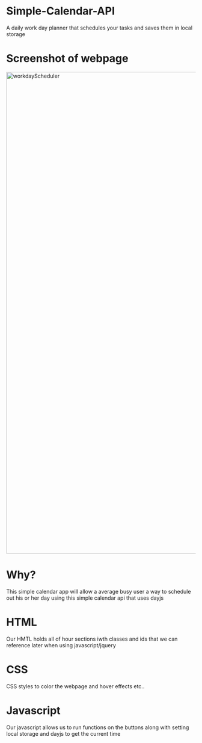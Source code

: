 # Simple-Calendar-API
A daily work day planner that schedules your tasks and saves them in local storage

# Screenshot of webpage
<img width="1280" alt="workdayScheduler" src="https://user-images.githubusercontent.com/123614404/228668483-fcfa23e9-f80c-4f81-97f4-88c236a190c3.png">



# Why?
This simple calendar app will allow a average busy user a way to schedule out his or her day using this simple calendar api that uses dayjs

# HTML
Our HMTL holds all of hour sections iwth classes and ids that we can reference later when using javascript/jquery  

# CSS
CSS styles to color the webpage and hover effects etc..

# Javascript 
Our javascript allows us to run functions on the buttons along with setting local storage and dayjs to get the current time

